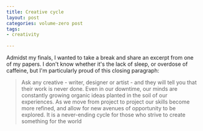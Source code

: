 ```yaml
---
title: Creative cycle
layout: post
categories: volume-zero post
tags:
- creativity
  
---
```



Admidst my finals, I wanted to take a break and share an excerpt from one of my papers. I don't know whether it's the lack of sleep, or overdose of caffeine, but I'm particularly proud of this closing paragraph:

> Ask any creative - writer, designer or artist - and they will tell you that their work is never done. Even in our downtime, our minds are constantly growing organic ideas planted in the soil of our experiences. As we move from project to project our skills become more refined, and allow for new avenues of opportunity to be explored. It is a never-ending cycle for those who strive to create something for the world

<!-- *[class name]* gave me the opportunity to hone my skills, and make some real mistakes. In the three example documents I outlined above, you only see the final polished result. What remains invisible, or rather embedded in the DNA of each piece, are the tens of hundreds of small mistakes I made along the way. It is in these mistakes that I take the most pride. In the words of former IBM CEO, Thomas Watson Sr., “if you want to increase your success rate, double your failure rate." My failures have illuminated a new avenue forward for my work, and I happily carry each lesson learned as I say goodbye to this semester.  -->
